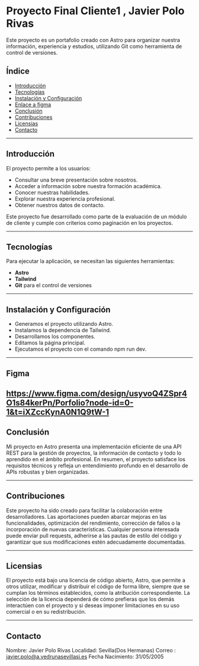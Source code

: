 # Proyecto Final Cliente1 , Javier Polo Rivas

Este proyecto es un portafolio creado con Astro para organizar nuestra información, experiencia y estudios, utilizando Git como herramienta de control de versiones.

## Índice
- [Introducción](#Introducción)
- [Tecnologías](#Tecnologías)
- [Instalación y Configuración](#Instalación-y-Configuración)
- [Enlace a figma](#Figma)
- [Conclusión](#Conclusión)
- [Contribuciones](#Contribuciones)
- [Licensias](#Licensias)
- [Contacto](#Contacto)


---

## Introducción

El proyecto permite a los usuarios:
- Consultar una breve presentación sobre nosotros.
- Acceder a información sobre nuestra formación académica.
- Conocer nuestras habilidades.
- Explorar nuestra experiencia profesional.
- Obtener nuestros datos de contacto.

Este proyecto fue desarrollado como parte de la evaluación de un módulo de cliente y cumple con criterios como paginación en los proyectos.

---

## Tecnologías

Para ejecutar la aplicación, se necesitan las siguientes herramientas:
- **Astro**
- **Tailwind**
- **Git** para el control de versiones

---


## Instalación y Configuración
- Generamos el proyecto utilizando Astro.
- Instalamos la dependencia de Tailwind.
- Desarrollamos los componentes.
- Editamos la página principal.
- Ejecutamos el proyecto con el comando npm run dev.

---

## Figma
https://www.figma.com/design/usyvoQ4ZSpr4O1s84kerPn/Porfolio?node-id=0-1&t=iXZccKynA0N1Q9tW-1
---

## Conclusión
Mi proyecto en Astro presenta una implementación eficiente de una API REST para la gestión de proyectos, la información de contacto y todo lo aprendido en el ámbito profesional. En resumen, el proyecto satisface los requisitos técnicos y refleja un entendimiento profundo en el desarrollo de APIs robustas y bien organizadas.

---

## Contribuciones
Este proyecto ha sido creado para facilitar la colaboración entre desarrolladores. Las aportaciones pueden abarcar mejoras en las funcionalidades, optimización del rendimiento, corrección de fallos o la incorporación de nuevas características. Cualquier persona interesada puede enviar pull requests, adherirse a las pautas de estilo del código y garantizar que sus modificaciones estén adecuadamente documentadas.

---

## Licensias
El proyecto está bajo una licencia de código abierto, Astro, que permite a otros utilizar, modificar y distribuir el código de forma libre, siempre que se cumplan los términos establecidos, como la atribución correspondiente. La selección de la licencia dependerá de cómo prefieras que los demás interactúen con el proyecto y si deseas imponer limitaciones en su uso comercial o en su redistribución.

---

## Contacto
Nombre: Javier Polo Rivas
Localidad: Sevilla(Dos Hermanas)
Correo : javier.polo@a.vedrunasevillasj.es
Fecha Nacimiento: 31/05/2005



